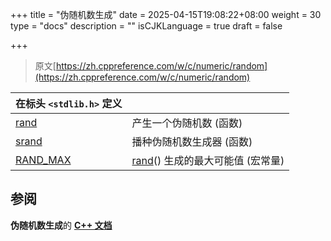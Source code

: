 +++
title = "伪随机数生成"
date = 2025-04-15T19:08:22+08:00
weight = 30
type = "docs"
description = ""
isCJKLanguage = true
draft = false

+++

> 原文[https://zh.cppreference.com/w/c/numeric/random](https://zh.cppreference.com/w/c/numeric/random)

| 在标头 `<stdlib.h>` 定义                                     |                                                              |
| ------------------------------------------------------------ | ------------------------------------------------------------ |
| [rand](https://zh.cppreference.com/w/c/numeric/random/rand)  | 产生一个伪随机数 (函数)                                      |
| [srand](https://zh.cppreference.com/w/c/numeric/random/srand) | 播种伪随机数生成器 (函数)                                    |
| [RAND_MAX](https://zh.cppreference.com/w/c/numeric/random/RAND_MAX) | [rand](http://zh.cppreference.com/w/c/numeric/random/rand)() 生成的最大可能值 (宏常量) |



## 参阅

**伪随机数生成**的 **[C++ 文档](https://zh.cppreference.com/w/cpp/numeric/random)**
